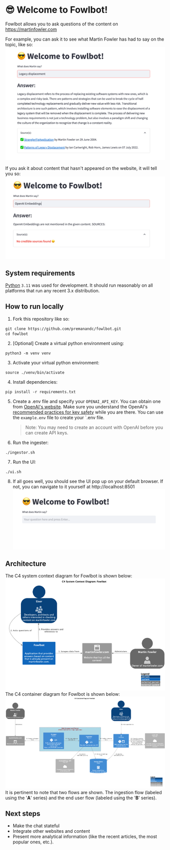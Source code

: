 # :sunglasses: Welcome to Fowlbot!
Fowlbot allows you to ask questions of the content on https://martinfowler.com

For example, you can ask it to see what Martin Fowler has had to say on the topic, like so:
![Happy query](./images/happy.png)

If you ask it about content that hasn't appeared on the website, it will tell you so:
![Sad query](./images/sad.png)
## System requirements
[Python](https://www.python.org/) <code>3.11</code> was used for development. It should run reasonably on all platforms that run any recent 3.x distribution.

## How to run locally
1. Fork this repository like so:
```shell
git clone https://github.com/premanandc/fowlbot.git
cd fowlbot
```
2. [Optional] Create a virtual python environment using:
```shell
python3 -m venv venv
```
3. Activate your virtual python environment:
```shell
source ./venv/bin/activate
```
4. Install dependencies:
```shell
pip install -r requirements.txt
```
5. Create a .env file and specify your `OPENAI_API_KEY`. You can obtain one from [OpenAI's website](https://platform.openai.com/account/api-keys). Make sure you understand the OpenAI's [recommended practices for key safety](https://help.openai.com/en/articles/5112595-best-practices-for-api-key-safety) while you are there. You can use the `example.env` file to create your `.env file.
    > Note: You may need to create an account with OpenAI before you can create API keys.
6. Run the ingester:
```shell
./ingestor.sh
```
7. Run the UI:
```shell
./ui.sh
```
8. If all goes well, you should see the UI pop up on your default browser. If not, you can navigate to it yourself at http://localhost:8501
![Default UI](./images/ui.png)

## Architecture
The C4 system context diagram for Fowlbot is shown below:
![C4 System Context](images/fowlbot-system-context.png)
The C4 container diagram for Fowlbot is shown below:
![C4 Container](images/fowlbot-container.png)
It is pertinent to note that two flows are shown. The ingestion flow (labeled using the '**A**' series) and the end user flow (labeled using the '**B**' series).

## Next steps
* Make the chat stateful
* Integrate other websites and content
* Present more analytical information (like the recent articles, the most popular ones, etc.).